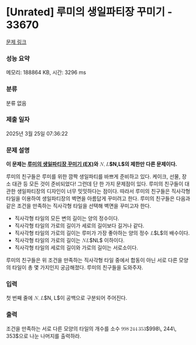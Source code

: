 # [Unrated] 루미의 생일파티장 꾸미기 - 33670 

[문제 링크](https://www.acmicpc.net/problem/33670) 

### 성능 요약

메모리: 188864 KB, 시간: 3296 ms

### 분류

분류 없음

### 제출 일자

2025년 3월 25일 07:36:22

### 문제 설명

<p><strong>이 문제는 <a href="/problem/33671">루미의 생일파티장 꾸미기 (EX)</a>와 <mjx-container class="MathJax" jax="CHTML" style="font-size: 99.9%; position: relative;"><mjx-math class="MJX-TEX" aria-hidden="true"><mjx-mi class="mjx-i"><mjx-c class="mjx-c1D441 TEX-I"></mjx-c></mjx-mi><mjx-mo class="mjx-n"><mjx-c class="mjx-c2C"></mjx-c></mjx-mo><mjx-mi class="mjx-i" space="2"><mjx-c class="mjx-c1D43F TEX-I"></mjx-c></mjx-mi></mjx-math><mjx-assistive-mml unselectable="on" display="inline"><math xmlns="http://www.w3.org/1998/Math/MathML"><mi>N</mi><mo>,</mo><mi>L</mi></math></mjx-assistive-mml><span aria-hidden="true" class="no-mathjax mjx-copytext">$N,L$</span></mjx-container>의 제한만 다른 문제이다.</strong></p>

<p>루미의 친구들은 루미를 위한 깜짝 생일파티를 바쁘게 준비하고 있다. 케이크, 선물, 장소 대관 등 모든 것이 준비되었다! 그런데 단 한 가지 문제점이 있다. 루미의 친구들이 대관한 생일파티장의 디자인이 너무 밋밋하다는 점이다. 따라서 루미의 친구들은 직사각형 타일을 이용하여 생일파티장의 벽면을 아름답게 꾸미려고 한다. 루미의 친구들은 다음과 같은 조건을 만족하는 직사각형 타일을 선택해 벽면을 꾸미고자 한다.</p>

<ul>
	<li>직사각형 타일의 모든 변의 길이는 양의 정수이다.</li>
	<li>직사각형 타일의 가로의 길이가 세로의 길이보다 길거나 같다.</li>
	<li>직사각형 타일의 가로의 길이는 루미가 가장 좋아하는 양의 정수 <mjx-container class="MathJax" jax="CHTML" style="font-size: 99.9%; position: relative;"><mjx-math class="MJX-TEX" aria-hidden="true"><mjx-mi class="mjx-i"><mjx-c class="mjx-c1D43F TEX-I"></mjx-c></mjx-mi></mjx-math><mjx-assistive-mml unselectable="on" display="inline"><math xmlns="http://www.w3.org/1998/Math/MathML"><mi>L</mi></math></mjx-assistive-mml><span aria-hidden="true" class="no-mathjax mjx-copytext">$L$</span></mjx-container>의 배수이다.</li>
	<li>직사각형 타일의 가로의 길이는 <mjx-container class="MathJax" jax="CHTML" style="font-size: 99.9%; position: relative;"><mjx-math class="MJX-TEX" aria-hidden="true"><mjx-mi class="mjx-i"><mjx-c class="mjx-c1D441 TEX-I"></mjx-c></mjx-mi><mjx-mi class="mjx-i"><mjx-c class="mjx-c1D43F TEX-I"></mjx-c></mjx-mi></mjx-math><mjx-assistive-mml unselectable="on" display="inline"><math xmlns="http://www.w3.org/1998/Math/MathML"><mi>N</mi><mi>L</mi></math></mjx-assistive-mml><span aria-hidden="true" class="no-mathjax mjx-copytext">$NL$</span></mjx-container> 이하이다.</li>
	<li>직사각형 타일의 세로의 길이와 가로의 길이는 서로소이다.</li>
</ul>

<p>루미의 친구들은 위 조건을 만족하는 직사각형 타일 중에서 합동이 아닌 서로 다른 모양의 타일이 총 몇 가지인지 궁금해졌다. 루미의 친구들을 도와주자.</p>

### 입력 

 <p>첫 번째 줄에 <mjx-container class="MathJax" jax="CHTML" style="font-size: 99.9%; position: relative;"><mjx-math class="MJX-TEX" aria-hidden="true"><mjx-mi class="mjx-i"><mjx-c class="mjx-c1D441 TEX-I"></mjx-c></mjx-mi><mjx-mo class="mjx-n"><mjx-c class="mjx-c2C"></mjx-c></mjx-mo><mjx-mi class="mjx-i" space="2"><mjx-c class="mjx-c1D43F TEX-I"></mjx-c></mjx-mi></mjx-math><mjx-assistive-mml unselectable="on" display="inline"><math xmlns="http://www.w3.org/1998/Math/MathML"><mi>N</mi><mo>,</mo><mi>L</mi></math></mjx-assistive-mml><span aria-hidden="true" class="no-mathjax mjx-copytext">$N, L$</span></mjx-container>이 공백으로 구분되어 주어진다.</p>

### 출력 

 <p>조건을 만족하는 서로 다른 모양의 타일의 개수를 소수 <mjx-container class="MathJax" jax="CHTML" style="font-size: 99.9%; position: relative;"><mjx-math class="MJX-TEX" aria-hidden="true"><mjx-mn class="mjx-n"><mjx-c class="mjx-c39"></mjx-c><mjx-c class="mjx-c39"></mjx-c><mjx-c class="mjx-c38"></mjx-c></mjx-mn><mjx-mstyle><mjx-mspace style="width: 0.167em;"></mjx-mspace></mjx-mstyle><mjx-mn class="mjx-n"><mjx-c class="mjx-c32"></mjx-c><mjx-c class="mjx-c34"></mjx-c><mjx-c class="mjx-c34"></mjx-c></mjx-mn><mjx-mstyle><mjx-mspace style="width: 0.167em;"></mjx-mspace></mjx-mstyle><mjx-mn class="mjx-n"><mjx-c class="mjx-c33"></mjx-c><mjx-c class="mjx-c35"></mjx-c><mjx-c class="mjx-c33"></mjx-c></mjx-mn></mjx-math><mjx-assistive-mml unselectable="on" display="inline"><math xmlns="http://www.w3.org/1998/Math/MathML"><mn>998</mn><mstyle scriptlevel="0"><mspace width="0.167em"></mspace></mstyle><mn>244</mn><mstyle scriptlevel="0"><mspace width="0.167em"></mspace></mstyle><mn>353</mn></math></mjx-assistive-mml><span aria-hidden="true" class="no-mathjax mjx-copytext">$998\, 244\, 353$</span></mjx-container>으로 나눈 나머지를 출력하라.</p>

